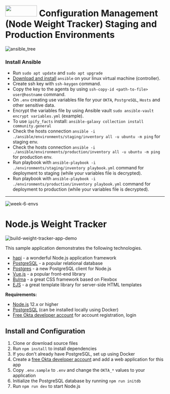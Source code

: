 #  <img src="https://img.shields.io/static/v1?label=&message=Ansible&color=black" width="100" height="35"/>  Configuration Management (Node Weight Tracker) Staging and Production Environments

![ansible_tree](https://user-images.githubusercontent.com/83014719/139578986-3b2ef820-2d45-4627-9533-6e1ad2a41a00.png)

### Install Ansible
* Run `sudo apt update` and `sudo apt upgrade`
* [Download and install](https://linuxhint.com/begineers_guide_tutorial_ansible/) `ansible` on your linux virtual machine (controller).
* Create ssh key with `ssh-keygen` command.
* Copy the key to the agents by using `ssh-copy-id <path-to-file> user@hostname` command.
* On `.env` creating use variables file for your  `OKTA`,  `PostgreSQL`,  `Hosts`  and other sensitive data.
* Encrypt the variables file by using Ansible vault `sudo ansible-vault encrypt variables.yml` (example).
* To use `ipify_facts` install: `ansible-galaxy collection install community.general`
* Check the hosts connection `ansible -i ./ansible/environments/staging/inventory all -u ubuntu -m ping` for staging env.
* Check the hosts connection `ansible -i ./ansible/environments/production/inventory all -u ubuntu -m ping` for production env.
* Run playbook with `ansible-playbook -i ./environments/staging/inventory playbook.yml` command for deployment to staging (while your variables file is decrypted). 
* Run playbook with `ansible-playbook -i ./environments/production/inventory playbook.yml` command for deployment to production (while your variables file is decrypted).

---

![week-6-envs](https://user-images.githubusercontent.com/83014719/138560843-a874c1e8-f789-44f9-8140-42bc55e22d6d.png)
# Node.js Weight Tracker

![build-weight-tracker-app-demo](https://user-images.githubusercontent.com/83014719/137505630-ccf4c3f4-6e06-4778-b414-830d6bb23f99.gif)

This sample application demonstrates the following technologies.

* [hapi](https://hapi.dev) - a wonderful Node.js application framework
* [PostgreSQL](https://www.postgresql.org/) - a popular relational database
* [Postgres](https://github.com/porsager/postgres) - a new PostgreSQL client for Node.js
* [Vue.js](https://vuejs.org/) - a popular front-end library
* [Bulma](https://bulma.io/) - a great CSS framework based on Flexbox
* [EJS](https://ejs.co/) - a great template library for server-side HTML templates

**Requirements:**

* [Node.js](https://nodejs.org/) 12.x or higher
* [PostgreSQL](https://www.postgresql.org/) (can be installed locally using Docker)
* [Free Okta developer account](https://developer.okta.com/) for account registration, login

## Install and Configuration

1. Clone or download source files
1. Run `npm install` to install dependencies
1. If you don't already have PostgreSQL, set up using Docker
1. Create a [free Okta developer account](https://developer.okta.com/) and add a web application for this app
1. Copy `.env.sample` to `.env` and change the `OKTA_*` values to your application
1. Initialize the PostgreSQL database by running `npm run initdb`
1. Run `npm run dev` to start Node.js


